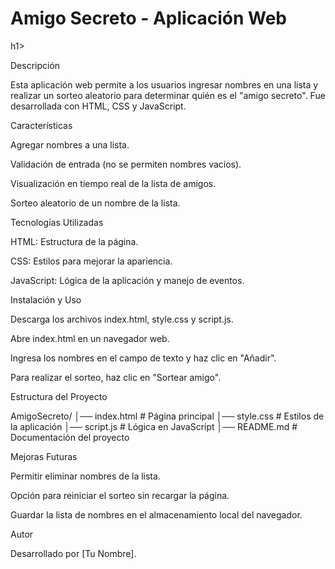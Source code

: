 <h1>Amigo Secreto - Aplicación Web</h1>h1>

Descripción

Esta aplicación web permite a los usuarios ingresar nombres en una lista y realizar un sorteo aleatorio para determinar quién es el "amigo secreto". Fue desarrollada con HTML, CSS y JavaScript.

Características

Agregar nombres a una lista.

Validación de entrada (no se permiten nombres vacíos).

Visualización en tiempo real de la lista de amigos.

Sorteo aleatorio de un nombre de la lista.

Tecnologías Utilizadas

HTML: Estructura de la página.

CSS: Estilos para mejorar la apariencia.

JavaScript: Lógica de la aplicación y manejo de eventos.

Instalación y Uso

Descarga los archivos index.html, style.css y script.js.

Abre index.html en un navegador web.

Ingresa los nombres en el campo de texto y haz clic en "Añadir".

Para realizar el sorteo, haz clic en "Sortear amigo".

Estructura del Proyecto

AmigoSecreto/
│── index.html  # Página principal
│── style.css   # Estilos de la aplicación
│── script.js   # Lógica en JavaScript
│── README.md   # Documentación del proyecto

Mejoras Futuras

Permitir eliminar nombres de la lista.

Opción para reiniciar el sorteo sin recargar la página.

Guardar la lista de nombres en el almacenamiento local del navegador.

Autor

Desarrollado por [Tu Nombre].
